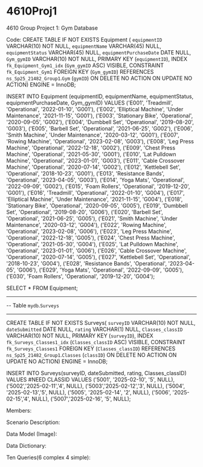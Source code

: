 # 4610Proj1
4610 Group Project 1: Gym Database

Code:
CREATE TABLE IF NOT EXISTS Equipment (
  `equipmentID` VARCHAR(10) NOT NULL,
  `equipmentName` VARCHAR(45) NULL,
  `equipmentStatus` VARCHAR(45) NULL,
  `equipmentPurchaseDate` DATE NULL,
  `Gym_gymID` VARCHAR(10) NOT NULL,
  PRIMARY KEY (`equipmentID`),
  INDEX `fk_Equipment_Gym1_idx` (`Gym_gymID` ASC) VISIBLE,
  CONSTRAINT `fk_Equipment_Gym1`
    FOREIGN KEY (`Gym_gymID`)
    REFERENCES `ns_Sp25_21482_Group1`.`Gym` (`gymID`)
    ON DELETE NO ACTION
    ON UPDATE NO ACTION)
ENGINE = InnoDB;

INSERT INTO Equipment (equipmentID, equipmentName, equipmentStatus, equipmentPurchaseDate, Gym_gymID) VALUES
('E001', 'Treadmill', 'Operational', '2022-01-10', 'G001'),
('E002', 'Elliptical Machine', 'Under Maintenance', '2021-11-15', 'G001'),
('E003', 'Stationary Bike', 'Operational', '2020-09-05', 'G002'),
('E004', 'Dumbbell Set', 'Operational', '2019-08-20', 'G003'),
('E005', 'Barbell Set', 'Operational', '2021-06-25', 'G002'),
('E006', 'Smith Machine', 'Under Maintenance', '2020-03-12', 'G001'),
('E007', 'Rowing Machine', 'Operational', '2023-02-08', 'G003'),
('E008', 'Leg Press Machine', 'Operational', '2022-12-18', 'G002'),
('E009', 'Chest Press Machine', 'Operational', '2021-05-30', 'G001'),
('E010', 'Lat Pulldown Machine', 'Operational', '2023-01-01', 'G003'),
('E011', 'Cable Crossover Machine', 'Operational', '2020-07-14', 'G002'),
('E012', 'Kettlebell Set', 'Operational', '2018-10-23', 'G001'),
('E013', 'Resistance Bands', 'Operational', '2023-04-05', 'G003'),
('E014', 'Yoga Mats', 'Operational', '2022-09-09', 'G002'),
('E015', 'Foam Rollers', 'Operational', '2019-12-20', 'G001'),
('E016', 'Treadmill', 'Operational', '2022-01-10', 'G004'),
('E017', 'Elliptical Machine', 'Under Maintenance', '2021-11-15', 'G004'),
('E018', 'Stationary Bike', 'Operational', '2020-09-05', 'G005'),
('E019', 'Dumbbell Set', 'Operational', '2019-08-20', 'G006'),
('E020', 'Barbell Set', 'Operational', '2021-06-25', 'G005'),
('E021', 'Smith Machine', 'Under Maintenance', '2020-03-12', 'G004'),
('E022', 'Rowing Machine', 'Operational', '2023-02-08', 'G006'),
('E023', 'Leg Press Machine', 'Operational', '2022-12-18', 'G005'),
('E024', 'Chest Press Machine', 'Operational', '2021-05-30', 'G004'),
('E025', 'Lat Pulldown Machine', 'Operational', '2023-01-01', 'G006'),
('E026', 'Cable Crossover Machine', 'Operational', '2020-07-14', 'G005'),
('E027', 'Kettlebell Set', 'Operational', '2018-10-23', 'G004'),
('E028', 'Resistance Bands', 'Operational', '2023-04-05', 'G006'),
('E029', 'Yoga Mats', 'Operational', '2022-09-09', 'G005'),
('E030', 'Foam Rollers', 'Operational', '2019-12-20', 'G004');

SELECT *
FROM Equipment;
-- -----------------------------------------------------
-- Table `mydb`.`Surveys`
-- -----------------------------------------------------

CREATE TABLE IF NOT EXISTS Surveys(
  `surveyID` VARCHAR(10) NOT NULL,
  `dateSubmitted` DATE NULL,
  `rating` VARCHAR(1) NULL,
  `Classes_classID` VARCHAR(10) NOT NULL,
  PRIMARY KEY (`surveyID`),
  INDEX `fk_Surveys_Classes1_idx` (`Classes_classID` ASC) VISIBLE,
  CONSTRAINT `fk_Surveys_Classes1`
    FOREIGN KEY (`Classes_classID`)
    REFERENCES `ns_Sp25_21482_Group1`.`Classes` (`classID`)
    ON DELETE NO ACTION
    ON UPDATE NO ACTION)
ENGINE = InnoDB;

INSERT INTO Surveys(surveyID, dateSubmitted, rating, Classes_classID) VALUES #NEED CLASSID VALUES
('5001', '2025-02-10', '5', NULL),
('5002','2025-02-11','4', NULL),
('5003','2025-02-12','3', NULL),
('5004', '2025-02-13','5', NULL),
('5005', '2025-02-14', '2', NULL),
('5006', '2025-02-15','4', NULL),
('5007','2025-02-16', '5', NULL);


Members: 

Scenario Description:

Data Model (Image):

Data Dictionary:

Ten Queries(6 complex 4 simple):

